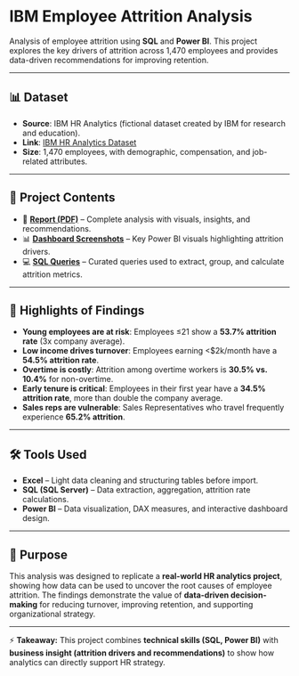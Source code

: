 # IBM Employee Attrition Analysis  

Analysis of employee attrition using **SQL** and **Power BI**. This project explores the key drivers of attrition across 1,470 employees and provides data-driven recommendations for improving retention.  

---

## 📊 Dataset  
- **Source**: IBM HR Analytics (fictional dataset created by IBM for research and education).  
- **Link**: [IBM HR Analytics Dataset](https://www.opendatabay.com/data/ai-ml/2900e244-81c8-42a2-9cf6-1ded6626e49f)  
- **Size**: 1,470 employees, with demographic, compensation, and job-related attributes.  

---

## 📂 Project Contents  
- 📄 [**Report (PDF)**](/Report/IBM_Attrition_Report.pdf) – Complete analysis with visuals, insights, and recommendations.  
- 📊 [**Dashboard Screenshots**](/Dashboard/Dashboard_Screenshots/) – Key Power BI visuals highlighting attrition drivers.  
- 💻 [**SQL Queries**](/SQL/HR_Attrition_Queries.sql) – Curated queries used to extract, group, and calculate attrition metrics.  

---

## 🔑 Highlights of Findings  
- **Young employees are at risk**: Employees ≤21 show a **53.7% attrition rate** (3x company average).  
- **Low income drives turnover**: Employees earning <$2k/month have a **54.5% attrition rate**.  
- **Overtime is costly**: Attrition among overtime workers is **30.5% vs. 10.4%** for non-overtime.  
- **Early tenure is critical**: Employees in their first year have a **34.5% attrition rate**, more than double the company average.  
- **Sales reps are vulnerable**: Sales Representatives who travel frequently experience **65.2% attrition**.  

---

## 🛠 Tools Used  
- **Excel** – Light data cleaning and structuring tables before import.  
- **SQL (SQL Server)** – Data extraction, aggregation, attrition rate calculations.  
- **Power BI** – Data visualization, DAX measures, and interactive dashboard design.  

---

## 🎯 Purpose  
This analysis was designed to replicate a **real-world HR analytics project**, showing how data can be used to uncover the root causes of employee attrition. The findings demonstrate the value of **data-driven decision-making** for reducing turnover, improving retention, and supporting organizational strategy.  

---

⚡ **Takeaway:** This project combines **technical skills (SQL, Power BI)** with **business insight (attrition drivers and recommendations)** to show how analytics can directly support HR strategy.  
